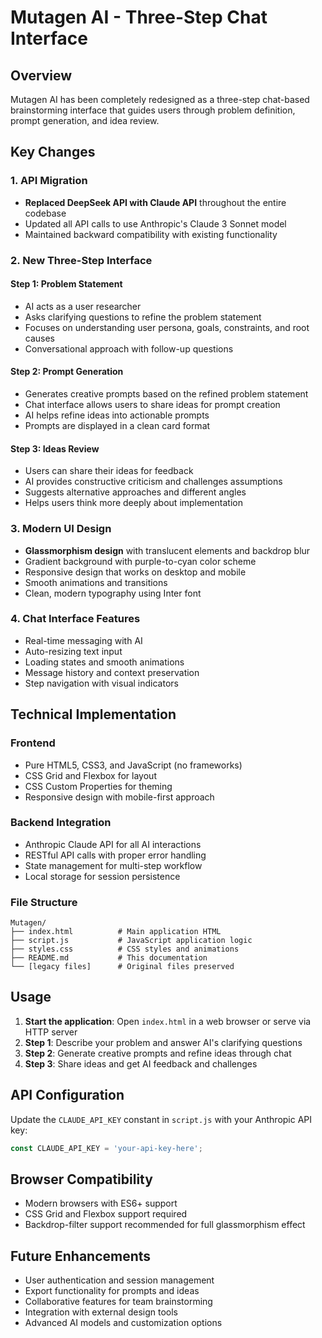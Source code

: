 # Mutagen AI - Three-Step Chat Interface

## Overview

Mutagen AI has been completely redesigned as a three-step chat-based brainstorming interface that guides users through problem definition, prompt generation, and idea review.

## Key Changes

### 1. API Migration
- **Replaced DeepSeek API with Claude API** throughout the entire codebase
- Updated all API calls to use Anthropic's Claude 3 Sonnet model
- Maintained backward compatibility with existing functionality

### 2. New Three-Step Interface

#### Step 1: Problem Statement
- AI acts as a user researcher
- Asks clarifying questions to refine the problem statement
- Focuses on understanding user persona, goals, constraints, and root causes
- Conversational approach with follow-up questions

#### Step 2: Prompt Generation
- Generates creative prompts based on the refined problem statement
- Chat interface allows users to share ideas for prompt creation
- AI helps refine ideas into actionable prompts
- Prompts are displayed in a clean card format

#### Step 3: Ideas Review
- Users can share their ideas for feedback
- AI provides constructive criticism and challenges assumptions
- Suggests alternative approaches and different angles
- Helps users think more deeply about implementation

### 3. Modern UI Design
- **Glassmorphism design** with translucent elements and backdrop blur
- Gradient background with purple-to-cyan color scheme
- Responsive design that works on desktop and mobile
- Smooth animations and transitions
- Clean, modern typography using Inter font

### 4. Chat Interface Features
- Real-time messaging with AI
- Auto-resizing text input
- Loading states and smooth animations
- Message history and context preservation
- Step navigation with visual indicators

## Technical Implementation

### Frontend
- Pure HTML5, CSS3, and JavaScript (no frameworks)
- CSS Grid and Flexbox for layout
- CSS Custom Properties for theming
- Responsive design with mobile-first approach

### Backend Integration
- Anthropic Claude API for all AI interactions
- RESTful API calls with proper error handling
- State management for multi-step workflow
- Local storage for session persistence

### File Structure
```
Mutagen/
├── index.html          # Main application HTML
├── script.js           # JavaScript application logic
├── styles.css          # CSS styles and animations
├── README.md           # This documentation
└── [legacy files]      # Original files preserved
```

## Usage

1. **Start the application**: Open `index.html` in a web browser or serve via HTTP server
2. **Step 1**: Describe your problem and answer AI's clarifying questions
3. **Step 2**: Generate creative prompts and refine ideas through chat
4. **Step 3**: Share ideas and get AI feedback and challenges

## API Configuration

Update the `CLAUDE_API_KEY` constant in `script.js` with your Anthropic API key:

```javascript
const CLAUDE_API_KEY = 'your-api-key-here';
```

## Browser Compatibility

- Modern browsers with ES6+ support
- CSS Grid and Flexbox support required
- Backdrop-filter support recommended for full glassmorphism effect

## Future Enhancements

- User authentication and session management
- Export functionality for prompts and ideas
- Collaborative features for team brainstorming
- Integration with external design tools
- Advanced AI models and customization options
